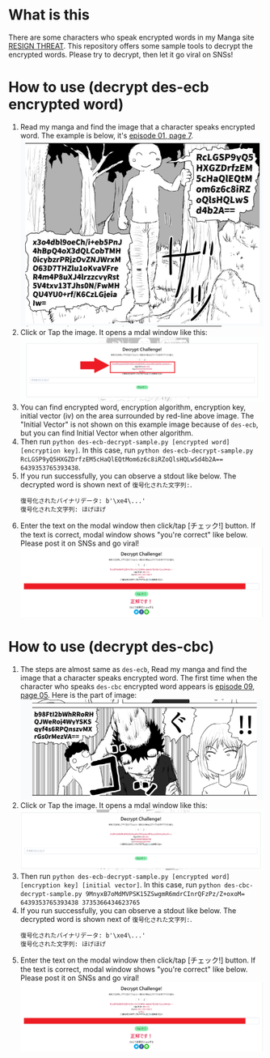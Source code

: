# What is this

There are some characters who speak encrypted words in my Manga site [RESIGN THREAT](https://www.resign-threat.com/). This repository offers some sample tools to decrypt the encrypted words. Please try to decrypt, then let it go viral on SNSs!

# How to use (decrypt des-ecb encrypted word)

1. Read my manga and find the image that a character speaks encrypted word. The example is below, it's [episode 01, page 7](https://www.resign-threat.com/story/01#01-07).  
   ![01](./img/01.png)
2. Click or Tap the image. It opens a mdal window like this:  
   ![02](./img/02.png)
3. You can find encrypted word, encryption algorithm, encryption key, initial vector (iv) on the area surrounded by red-line above image. The "Initial Vector" is not shown on this example image because of `des-ecb`, but you can find Initial Vector when other algorithm.
4. Then run `python des-ecb-decrypt-sample.py [encrypted word] [encryption key]`. In this case, run `python des-ecb-decrypt-sample.py RcLGSP9yQ5HXGZDrfzEM5cHaQlEQtMom6z6c8iRZoQlsHQLwSd4b2A== 6439353765393438`.
5. If you run successfully, you can observe a stdout like below. The decrypted word is shown next of `復号化された文字列:`.  
   ```
   復号化されたバイナリデータ: b'\xe4\...'
   復号化された文字列: ほげほげ
   ```
6. Enter the text on the modal window then click/tap [チェック!] button. If the text is correct, modal window shows "you're correct" like below. Please post it on SNSs and go viral!  
   ![correct](./img/correct.png)

# How to use (decrypt des-cbc)

1. The steps are almost same as `des-ecb`, Read my manga and find the image that a character speaks encrypted word. The first time when the character who speaks `des-cbc` encrypted word appears is [episode 09, page 05](https://www.resign-threat.com/story/09#09-05). Here is the part of image:  
   ![03](./img/03.png)
2. Click or Tap the image. It opens a mdal window like this:  
   ![04](./img/04.png)
3. Then run `python des-ecb-decrypt-sample.py [encrypted word] [encryption key] [initial vector]`. In this case, run `python des-cbc-decrypt-sample.py 9MnyxB7oMdMVPSK15ZSwgmR6mdrCInrQFzPz/Z+oxoM= 6439353765393438 3735366434623765 `
4. If you run successfully, you can observe a stdout like below. The decrypted word is shown next of `復号化された文字列:`.  
   ```
   復号化されたバイナリデータ: b'\xe4\...'
   復号化された文字列: ほげほげ
   ```
5. Enter the text on the modal window then click/tap [チェック!] button. If the text is correct, modal window shows "you're correct" like below. Please post it on SNSs and go viral!  
   ![correct](./img/correct.png)
